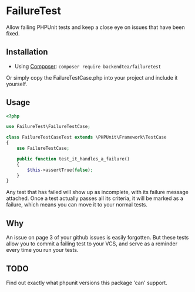 # FailureTest

Allow failing PHPUnit tests and keep a close eye on issues that have been fixed.

## Installation

* Using [Composer](https://getcomposer.org/): `composer require backendtea/failuretest`

Or simply copy the FailureTestCase.php into your project and include it yourself.

## Usage

```php
<?php 

use FailureTest\FailureTestCase;

class FailureTestCaseTest extends \PHPUnit\Framework\TestCase
{
    use FailureTestCase;

    public function test_it_handles_a_failure()
    {
        $this->assertTrue(false);
    }
}
```

Any test that has failed will show up as incomplete, with its failure message attached.
Once a test actually passes all its criteria, it will be marked as a failure, which means you can move it to your normal tests.

## Why

An issue on page 3 of your github issues is easily forgotten. But these tests allow you to commit a failing test to your VCS, and serve as a reminder every time you run your tests.

## TODO

Find out exactly what phpunit versions this package 'can' support.
